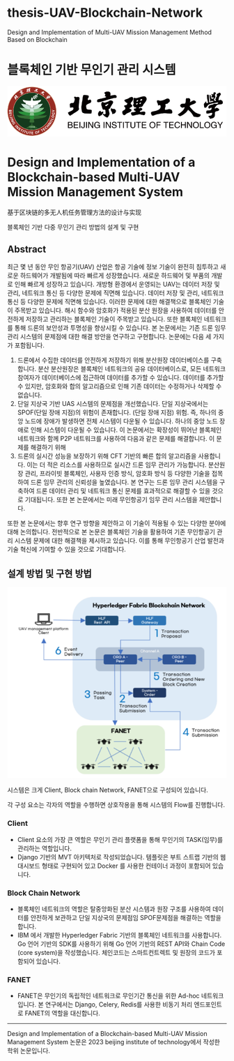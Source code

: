 # thesis-UAV-Blockchain-Network
Design and Implementation of Multi-UAV Mission Management Method Based on Blockchain

# 블록체인 기반 무인기 관리 시스템

![Untitled](asset/Untitled%201.png)

# Design and Implementation of a Blockchain-based Multi-UAV Mission Management System

基于区块链的多无人机任务管理方法的设计与实现

블록체인 기반 다중 무인기 관리 방법의 설계 및 구현

## Abstract


최근 몇 년 동안 무인 항공기(UAV) 산업은 항공 기술에 정보 기술이 완전히 침투하고 새로운 하드웨어가 개발됨에 따라 빠르게 성장했습니다. 새로운 하드웨어 및 부품의 개발로 인해 빠르게 성장하고 있습니다. 개방형 환경에서 운영되는 UAV는 데이터 저장 및 관리, 네트워크 통신 등 다양한 문제에 직면해 있습니다. 데이터 저장 및 관리, 네트워크 통신 등 다양한 문제에 직면해 있습니다. 이러한 문제에 대한 해결책으로 블록체인 기술이 주목받고 있습니다. 해시 함수와 암호화가 적용된 분산 원장을 사용하여 데이터를 안전하게 저장하고 관리하는 블록체인 기술이 주목받고 있습니다. 또한 블록체인 네트워크를 통해 드론의 보안성과 투명성을 향상시킬 수 있습니다. 본 논문에서는 기존 드론 임무 관리 시스템의 문제점에 대한 해결 방안을 연구하고 구현합니다. 논문에는 다음 세 가지가 포함됩니다. 

1. 드론에서 수집한 데이터를 안전하게 저장하기 위해 분산원장 데이터베이스를 구축합니다. 분산 분산원장은 블록체인 네트워크의 공유 데이터베이스로, 모든 네트워크 참여자가 데이터베이스에 접근하여 데이터를 추가할 수 있습니다. 데이터를 추가할 수 있지만, 암호화와 합의 알고리즘으로 인해 기존 데이터는 수정하거나 삭제할 수 없습니다.
2. 단일 지상국 기반 UAS 시스템의 문제점을 개선했습니다. 단일 지상국에서는 SPOF(단일 장애 지점)의 위험이 존재합니다. (단일 장애 지점) 위험. 즉, 하나의 중앙 노드에 장애가 발생하면 전체 시스템이 다운될 수 있습니다. 하나의 중앙 노드 장애로 인해 시스템이 다운될 수 있습니다. 이 논문에서는 확장성이 뛰어난 블록체인 네트워크와 함께 P2P 네트워크를 사용하여 다음과 같은 문제를 해결합니다. 이 문제를 해결하기 위해 
3. 드론의 실시간 성능을 보장하기 위해 CFT 기반의 빠른 합의 알고리즘을 사용합니다. 이는 더 적은 리소스를 사용하므로 실시간 드론 임무 관리가 가능합니다. 분산원장 관리, 프라이빗 블록체인, 사용자 인증 방식, 암호화 방식 등 다양한 기술을 접목하여 드론 임무 관리의 신뢰성을 높였습니다. 본 연구는 드론 임무 관리 시스템을 구축하여 드론 데이터 관리 및 네트워크 통신 문제를 효과적으로 해결할 수 있을 것으로 기대됩니다. 또한 본 논문에서는 미래 무인항공기 임무 관리 시스템을 제안합니다. 

또한 본 논문에서는 향후 연구 방향을 제안하고 이 기술이 적용될 수 있는 다양한 분야에 대해 논의합니다. 전반적으로 본 논문은 블록체인 기술을 활용하여 기존 무인항공기 관리 시스템 문제에 대한 해결책을 제시하고 있습니다. 이를 통해 무인항공기 산업 발전과 기술 혁신에 기여할 수 있을 것으로 기대합니다.

## 설계 방법 및 구현 방법


![Untitled](asset/Untitled%202.png)

시스템은 크게 Client, Block chain Network, FANET으로 구성되어 있습니다.

각 구성 요소는 각자의 역할을 수행하면 상호작용을 통해 시스템의 Flow를 진행합니다.

### Client

- Client 요소의 가장 큰 역할은 무인기 관리 플랫폼을 통해 무인기의 TASK(임무)를 관리하는 역할입니다.
- Django 기반의 MVT 아키텍처로 작성되었습니다. 템플릿은 부트 스트랩 기반의 웹 대시보드 형태로 구현되어 있고 Docker 를 사용한 컨테이너 과정이 포함되어 있습니다.

### Block Chain Network

- 블록체인 네트워크의 역할은 탈중앙화된 분산 시스템과 원장 구조를 사용하여 데이터를 안전하게 보관하고 단일 지상국의 문제점임 SPOF문제점을 해결하는 역할을 합니다.
- IBM 에서 개발한 Hyperledger Fabric 기반의 블록체인 네트워크를 사용합니다. Go 언어 기반의 SDK를 사용하기 위해 Go 언어 기반의 REST API와 Chain Code (core system)을 작성했습니다. 체인코드는 스마트컨트렉트 및 원장의 코드가 포함되어 있습니다.

### FANET

- FANET은 무인기의 독립적인 네트워크로 무인기간 통신을 위한 Ad-hoc 네트워크입니다. 본 연구에서는 Django, Celery, Redis를 사용한 비동기 처리 엔드포인트로 FANET의 역할을 대신합니다.

---

Design and Implementation of a Blockchain-based Multi-UAV Mission Management System 논문은 2023 beijing institute of technology에서 작성한 학위 논문입니다.
